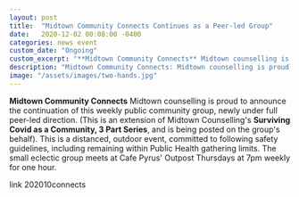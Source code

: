 ```yaml
---
layout: post
title:  "Midtown Community Connects Continues as a Peer-led Group"
date:   2020-12-02 00:08:00 -0400
categories: news event
custom_date: "Ongoing"
custom_excerpt: "**Midtown Community Connects** Midtown counselling is proud to announce the continuation of this weekly public community group, newly under full peer-led direction"
description: "Midtown Community Connects: Midtown counselling is proud to announce the continuation of this weekly public community group, newly under full peer-led direction"
image: "/assets/images/two-hands.jpg"
---
```


**Midtown Community Connects** Midtown counselling is proud to announce the continuation of this weekly public community group, newly under full peer-led direction. (This is an extension of Midtown Counselling's **Surviving Covid as a Community, 3 Part Series**, and is being posted on the group's behalf). This is a distanced, outdoor event, committed to following safety guidelines, including remaining within Public Health gathering limits. The small eclectic group meets at Cafe Pyrus' Outpost Thursdays at 7pm weekly for one hour. 


link 202010connects
